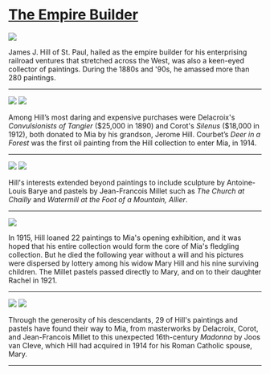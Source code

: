 # [The Empire Builder](http://artstories.artsmia.org/#/stories/918)

![](http://cdn.dx.artsmia.org/thumbs/tn_2014_TDX_MIAArtStories_300.jpg)

James J. Hill of St. Paul, hailed as the empire builder for his enterprising railroad ventures that stretched across the West, was also a keen-eyed collector of paintings. During the 1880s and '90s, he amassed more than 280 paintings.

---

![](http://cdn.dx.artsmia.org/thumbs/tn_mia_5001143.jpg)
![](http://cdn.dx.artsmia.org/thumbs/tn_mia_1006298.jpg)

Among Hill’s most daring and expensive purchases were Delacroix's *Convulsionists of Tangier* (\$25,000 in 1890) and Corot's *Silenus* (\$18,000 in 1912), both donated to Mia by his grandson, Jerome Hill. Courbet’s *Deer in a Forest* was the first oil painting from the Hill collection to enter Mia, in 1914.

---

![](http://cdn.dx.artsmia.org/thumbs/tn_mia_4001508.jpg)
![](http://cdn.dx.artsmia.org/thumbs/tn_mia_6001565.jpg)

Hill's interests extended beyond paintings to include sculpture by Antoine-Louis Barye and pastels by Jean-Francois Millet such as *The Church at Chailly* and *Watermill at the Foot of a Mountain, Allier*.

---

![](http://cdn.dx.artsmia.org/thumbs/tn_2014_TDX_MIAArtStories_301.jpg)

In 1915, Hill loaned 22 paintings to Mia's opening exhibition, and it was hoped that his entire collection would form the core of Mia's fledgling collection. But he died the following year without a will and his pictures were dispersed by lottery among his widow Mary Hill and his nine surviving children. The Millet pastels passed directly to Mary, and on to their daughter Rachel in 1921.

---

![](http://cdn.dx.artsmia.org/thumbs/tn_2014_TDX_MIAArtStories_302.jpg)
![](http://cdn.dx.artsmia.org/thumbs/tn_mia_284b.jpg)

Through the generosity of his descendants, 29 of Hill's paintings and pastels have found their way to Mia, from masterworks by Delacroix, Corot, and Jean-Francois Millet to this unexpected 16th-century *Madonna* by Joos van Cleve, which Hill had acquired in 1914 for his Roman Catholic spouse, Mary. 

---
